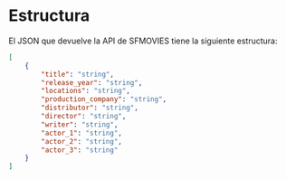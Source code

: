 # Estructura

El JSON que devuelve la API de SFMOVIES tiene la siguiente estructura:
```JSON
[
    {
        "title": "string",
        "release_year": "string",
        "locations": "string",
        "production_company": "string",
        "distributor": "string",
        "director": "string",
        "writer": "string",
        "actor_1": "string",
        "actor_2": "string",
        "actor_3": "string"
    }
]
````

